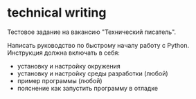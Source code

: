 # technical writing

Тестовое задание на вакансию "Технический писатель".

Написать руководство по быстрому началу работу с Python.  
Инструкция должна включать в себя:
- установку и настройку окружения
- установку и настройку среды разработки (любой)
- пример программы (любой)
- пояснение как запустить программу в отладке
